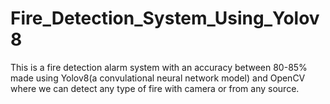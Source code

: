 # Fire_Detection_System_Using_Yolov8
This is a fire detection alarm system with an accuracy between 80-85% made using Yolov8(a convulational neural network model) and OpenCV  where we can detect any type of fire with camera or from any source.
